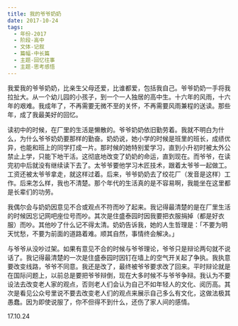 ```yaml
---
title: 我的爷爷奶奶
date: 2017-10-24
tags:
  - 年份-2017
  - 阶段-高中
  - 文体-记叙
  - 篇幅-中长篇
  - 主题-回忆往事
  - 主题-思考感悟
---
```


我爱我的爷爷奶奶，比亲生父母还爱，比谁都爱，包括我自己。爷爷奶奶一手将我拉扯大。从一个幼儿园的小孩子，到一个一人独居的高中生。十六年的风雨，十六年的艰难。我成年了，不再需要无微不至的关怀，不再需要风雨兼程的送读。那些年，成了我最美好的回忆。

读初中的时候，在厂里的生活是懒散的。爷爷奶奶依旧勤劳着。我就不明白为什么，为什么爷爷奶奶要那样的勤奋。奶奶说，她小学的时候是班里的班长，成绩优异，也能和班上的同学打成一片。那时候的她特别爱学习，直到小升初时被太外公禁止上学，只能下地干活。这彻底地改变了奶奶的命运，直到现在。而爷爷，在读完初中后就没有继续读下去了。太爷爷要他学习木匠技术，跟着太爷爷一起做工。工资还被太爷爷拿走，就这样过着。后来，爷爷奶奶去了绞花厂（发音是这样）工作。后来怎么样，我也不清楚。那个年代的生活真的是不容易啊，我能坐在这里都是长辈们的功劳。

我偶尔会与奶奶因意见不合或观点不符而吵了起来。我记得最清楚的是在厂里生活的时候因忘记网吧座位号而吵。其次是住盛泰园时因我要把衣服捐掉（都是好衣服）而吵。其他吵了什么记不得太清。奶奶告诉我，她的人生哲理是：「不要为明天忧愁，不要为前面的道路着难。顺其自然，事情终会解决。」

与爷爷从没吵过架。如果有意见不合的时候与爷爷理论，爷爷只是辩论两句就不说话了。我记得最清楚的一次是住盛泰园时因钉在墙上的空气开关起了争执。我执意要改变线路，爷爷不同意。我还是改了，最终被爷爷要求改了回来。平时辩论就是在国际问题上，以前总是要把爷爷辩倒，现在大多时候不与爷爷争辩。我认为不要设法去改变老人家的观点，否则老人们会认为自己不如年轻人的文化、阅历高。其次是看见公众号里说不要去改变老人们的观点来展示自己多么有文化，这做法极其愚蠢。因为即使说服了，你不但得不到什么，还伤了家人间的感情。

17.10.24

